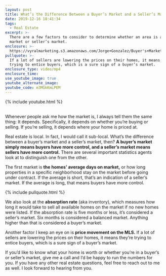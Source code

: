 ```yaml
---
layout: post
title: What’s the Difference Between a Buyer’s Market and a Seller’s Market?
date: 2019-12-16 18:41:34
tags:
  - Real Estate
excerpt: >-
  There are a few factors to consider to determine whether an area is a buyer’s
  market or seller’s market.
enclosure: >-
  https://vyralmarketing.s3.amazonaws.com/Jorge+Gonzalez/Buyer's+Market+vs.+Seller's+Market-+What's+the+Difference_.mp4
pullquote: >-
  If a lot of sellers are lowering the prices on their homes, it means they’re
  trying to entice buyers, which is a sure sign of a buyer’s market.
enclosure_type: video/mp4
enclosure_time:
use_youtube_image: true
youtube_alternate_image:
youtube_code: m3MGkKmLPEM
---
```


{% include youtube.html %}<br>&nbsp;

Whenever people ask me how the market is, I always tell them the same thing: It depends. Specifically, it depends on whether you’re buying or selling. If you’re selling, it depends where your home is priced at.&nbsp;

Real estate is local. In fact, I would call it sub-local. What’s the difference between a buyer’s market and a seller’s market, then? **A buyer’s market simply means buyers have more control, and a seller’s market means sellers have more control.** There are several important statistics agents look at to distinguish one from the other.&nbsp;

The first market is **the** **homes’ average days on market,** or how long properties in a specific neighborhood stay on the market before going under contract. If the average is short, that’s an indication of a seller’s market. If the average is long, that means buyers have more control.&nbsp;

{% include pullquote.html %}

We also look at the **absorption rate** (aka inventory), which measures how long it would take to sell all available homes on the market if no new homes were listed. If the absorption rate is five months or less, it’s considered a seller’s market. Six months is considered a balanced market. Anything higher than that is considered a buyer’s market.&nbsp;

Another factor I keep an eye on is **price movement on the MLS.** If a lot of sellers are lowering the prices on their homes, it means they’re trying to entice buyers, which is a sure sign of a buyer’s market.&nbsp;

If you’d like to know what your home is worth or whether you’re in a buyer’s or seller’s market, give me a call and I’d be happy to run the numbers for you. If you have any other real estate questions, feel free to reach out to me as well. I look forward to hearing from you.&nbsp;

&nbsp;